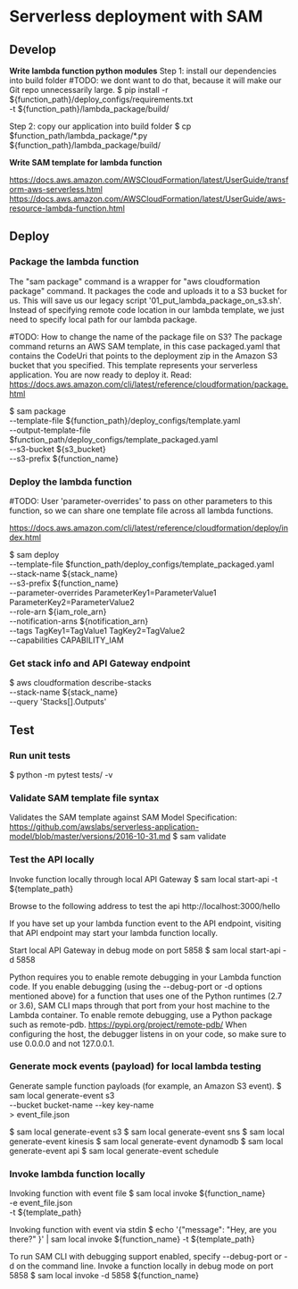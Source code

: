 
# Serverless deployment with SAM


## Develop

**Write lambda function python modules**
Step 1: install our dependencies into build folder
#TODO: we dont want to do that, because it will make our Git repo unnecessarily large.
$ pip install -r ${function_path}/deploy_configs/requirements.txt \
    -t ${function_path}/lambda_package/build/

Step 2: copy our application into build folder
$ cp $function_path/lambda_package/*.py ${function_path}/lambda_package/build/


**Write SAM template for lambda function**

https://docs.aws.amazon.com/AWSCloudFormation/latest/UserGuide/transform-aws-serverless.html
https://docs.aws.amazon.com/AWSCloudFormation/latest/UserGuide/aws-resource-lambda-function.html



## Deploy

### Package the lambda function
The "sam package" command is a wrapper for "aws cloudformation package" command.
It packages the code and uploads it to a S3 bucket for us.
This will save us our legacy script '01_put_lambda_package_on_s3.sh'.
Instead of specifying remote code location in our lambda template,
we just need to specify local path for our lambda package.

#TODO: How to change the name of the package file on S3?
The package command returns an AWS SAM template,
in this case packaged.yaml that contains the CodeUri
that points to the deployment zip in the Amazon S3 bucket
that you specified. This template represents your
serverless application. You are now ready to deploy it.
Read:
https://docs.aws.amazon.com/cli/latest/reference/cloudformation/package.html

$ sam package \
    --template-file ${function_path}/deploy_configs/template.yaml \
    --output-template-file $function_path/deploy_configs/template_packaged.yaml \
    --s3-bucket ${s3_bucket} \
    --s3-prefix ${function_name}


### Deploy the lambda function
#TODO: User 'parameter-overrides' to pass on other parameters to this function,
so we can share one template file across all lambda functions.

https://docs.aws.amazon.com/cli/latest/reference/cloudformation/deploy/index.html

$ sam deploy \
    --template-file $function_path/deploy_configs/template_packaged.yaml \
    --stack-name ${stack_name} \
    --s3-prefix ${function_name} \
    --parameter-overrides ParameterKey1=ParameterValue1 ParameterKey2=ParameterValue2 \
    --role-arn ${iam_role_arn} \
    --notification-arns ${notification_arn} \
    --tags TagKey1=TagValue1 TagKey2=TagValue2 \
    --capabilities CAPABILITY_IAM



### Get stack info and API Gateway endpoint
$ aws cloudformation describe-stacks \
    --stack-name ${stack_name} \
    --query 'Stacks[].Outputs'


## Test

### Run unit tests
$ python -m pytest tests/ -v


### Validate SAM template file syntax
Validates the SAM template against SAM Model Specification:
https://github.com/awslabs/serverless-application-model/blob/master/versions/2016-10-31.md
$ sam validate


### Test the API locally
Invoke function locally through local API Gateway
$ sam local start-api -t ${template_path}

Browse to the following address to test the api
http://localhost:3000/hello

If you have set up your lambda function event to the API endpoint,
visiting that API endpoint may start your lambda function locally.

Start local API Gateway in debug mode on port 5858
$ sam local start-api -d 5858

Python requires you to enable remote debugging in your Lambda function code.
If you enable debugging (using the --debug-port or -d options mentioned above)
for a function that uses one of the Python runtimes (2.7 or 3.6),
SAM CLI maps through that port from your host machine to the Lambda container.
To enable remote debugging, use a Python package such as remote-pdb.
https://pypi.org/project/remote-pdb/
When configuring the host, the debugger listens in on your code,
so make sure to use 0.0.0.0 and not 127.0.0.1.


### Generate mock events (payload) for local lambda testing
Generate sample function payloads (for example, an Amazon S3 event).
$ sam local generate-event s3 \
    --bucket bucket-name
    --key key-name \
    > event_file.json

$ sam local generate-event s3
$ sam local generate-event sns
$ sam local generate-event kinesis
$ sam local generate-event dynamodb
$ sam local generate-event api
$ sam local generate-event schedule


### Invoke lambda function locally
Invoking function with event file
$ sam local invoke ${function_name} \
    -e event_file.json  \
    -t ${template_path}

Invoking function with event via stdin
$ echo '{"message": "Hey, are you there?" }' | sam local invoke ${function_name}  -t ${template_path}


To run SAM CLI with debugging support enabled,
specify --debug-port or -d on the command line.
Invoke a function locally in debug mode on port 5858
$ sam local invoke -d 5858 ${function_name}



